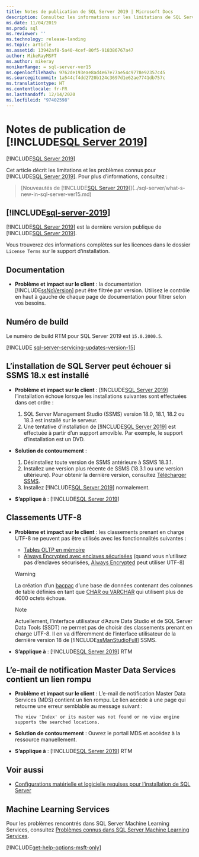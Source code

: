 ```yaml
---
title: Notes de publication de SQL Server 2019 | Microsoft Docs
description: Consultez les informations sur les limitations de SQL Server 2019 (15.x), les problèmes connus, les ressources d’aide et d’autres notes de publication.
ms.date: 11/04/2019
ms.prod: sql
ms.reviewer: ''
ms.technology: release-landing
ms.topic: article
ms.assetid: 13942af8-5a40-4cef-80f5-918386767a47
author: MikeRayMSFT
ms.author: mikeray
monikerRange: = sql-server-ver15
ms.openlocfilehash: 9762de193eae8ad4e67e77ae54c9778e92357c45
ms.sourcegitcommit: 1a544cf4dd2720b124c3697d1e62ae7741db757c
ms.translationtype: HT
ms.contentlocale: fr-FR
ms.lasthandoff: 12/14/2020
ms.locfileid: "97402598"
---
```

# <a name="sql-server-2019-release-notes"></a>Notes de publication de [!INCLUDE[SQL Server 2019](../includes/sssqlv15-md.md)]
[!INCLUDE[SQL Server 2019](../includes/applies-to-version/sqlserver2019.md)]

Cet article décrit les limitations et les problèmes connus pour [!INCLUDE[SQL Server 2019](../includes/sssqlv15-md.md)]. Pour plus d’informations, consultez :

> [Nouveautés de [!INCLUDE[SQL Server 2019](../includes/sssqlv15-md.md)]](../sql-server/what-s-new-in-sql-server-ver15.md)

## [!INCLUDE[sql-server-2019](../includes/sssqlv15-md.md)]

[!INCLUDE[SQL Server 2019](../includes/sssqlv15-md.md)] est la dernière version publique de [!INCLUDE[SQL Server 2019](../includes/ssnoversion-md.md)].

Vous trouverez des informations complètes sur les licences dans le dossier `License Terms` sur le support d’installation.

## <a name="documentation"></a>Documentation

- **Problème et impact sur le client** : la documentation [!INCLUDE[ssNoVersion](../includes/ssnoversion-md.md)] peut être filtrée par version. Utilisez le contrôle en haut à gauche de chaque page de documentation pour filtrer selon vos besoins.

## <a name="build-number"></a>Numéro de build

Le numéro de build RTM pour SQL Server 2019 est `15.0.2000.5`.

[!INCLUDE [sql-server-servicing-updates-version-15](../includes/sql-server-servicing-updates-version-15.md)]

## <a name="sql-server-installation-may-fail-if-ssms-18x-is-installed"></a>L’installation de SQL Server peut échouer si SSMS 18.x est installé

- **Problème et impact sur le client** : [!INCLUDE[SQL Server 2019](../includes/sssqlv15-md.md)] l’installation échoue lorsque les installations suivantes sont effectuées dans cet ordre :
  1. SQL Server Management Studio (SSMS) version 18.0, 18.1, 18.2 ou 18.3 est installé sur le serveur.
  1. Une tentative d’installation de [!INCLUDE[SQL Server 2019](../includes/sssqlv15-md.md)] est effectuée à partir d’un support amovible. Par exemple, le support d’installation est un DVD.

- **Solution de contournement** :
  1. Désinstallez toute version de SSMS antérieure à SSMS 18.3.1.
  1. Installez une version plus récente de SSMS (18.3.1 ou une version ultérieure). Pour obtenir la dernière version, consultez [Télécharger SSMS](../ssms/download-sql-server-management-studio-ssms.md).
  1. Installez [!INCLUDE[SQL Server 2019](../includes/sssqlv15-md.md)] normalement.

- **S’applique à** : [!INCLUDE[SQL Server 2019](../includes/sssqlv15-md.md)]

## <a name="utf-8-collations"></a>Classements UTF-8

- **Problème et impact sur le client** : les classements prenant en charge UTF-8 ne peuvent pas être utilisés avec les fonctionnalités suivantes :
  - [Tables OLTP en mémoire](../relational-databases/in-memory-oltp/introduction-to-memory-optimized-tables.md)
  - [Always Encrypted avec enclaves sécurisées](../relational-databases/security/encryption/always-encrypted-enclaves.md) (quand vous n’utilisez pas d’enclaves sécurisées, [Always Encrypted](../relational-databases/security/encryption/always-encrypted-database-engine.md) peut utiliser UTF-8)

  > [!WARNING]
  > La création d’un [bacpac](../relational-databases/data-tier-applications/data-tier-applications.md#bacpac) d’une base de données contenant des colonnes de table définies en tant que [CHAR ou VARCHAR](../t-sql/data-types/char-and-varchar-transact-sql.md) qui utilisent plus de 4000 octets échoue.
  
  > [!NOTE]
  > Actuellement, l’interface utilisateur d’Azure Data Studio et de SQL Server Data Tools (SSDT) ne permet pas de choisir des classements prenant en charge UTF-8. Il en va différemment de l’interface utilisateur de la dernière version 18 de [!INCLUDE[ssManStudioFull](../includes/ssmanstudiofull-md.md)] SSMS.

- **S’applique à** : [!INCLUDE[SQL Server 2019](../includes/sssqlv15-md.md)] RTM

## <a name="master-data-service-notification-email-contains-broken-link"></a>L’e-mail de notification Master Data Services contient un lien rompu

- **Problème et impact sur le client** : L’e-mail de notification Master Data Services (MDS) contient un lien rompu. Le lien accède à une page qui retourne une erreur semblable au message suivant :

   `The view 'Index' or its master was not found or no view engine supports the searched locations.`

- **Solution de contournement** : Ouvrez le portail MDS et accédez à la ressource manuellement.

- **S’applique à** : [!INCLUDE[SQL Server 2019](../includes/sssqlv15-md.md)] RTM

## <a name="see-also"></a>Voir aussi

- [Configurations matérielle et logicielle requises pour l’installation de SQL Server](../sql-server/install/hardware-and-software-requirements-for-installing-sql-server-ver15.md)

## <a name="machine-learning-services"></a>Machine Learning Services

Pour les problèmes rencontrés dans SQL Server Machine Learning Services, consultez [Problèmes connus dans SQL Server Machine Learning Services](../machine-learning/troubleshooting/known-issues-for-sql-server-machine-learning-services.md).

[!INCLUDE[get-help-options-msft-only](../includes/paragraph-content/get-help-options.md)]
